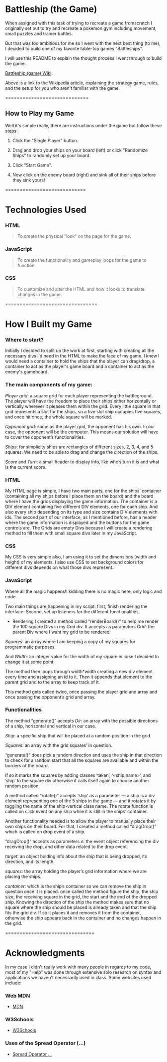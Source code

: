 # Battleship (the Game)
When assigned with this task of trying to recreate a game fromscratch I originally set out to try and recreate a pokemon gym including movement, small puzzles and trainer battles.

But that was too ambitious for me so I went with the next best thing (to me), I decided to build one of my favorite table-top games "Battleships".

I will use this README to explain the thought process I went through to build the game.

[Battleship (game) Wiki](https://en.wikipedia.org/wiki/Battleship_(game)).

Above is a link to the Wikipedia article, explaining the strategy game, rules, and the setup for you who aren't familiar with the game.

=============================
## How to Play my Game
Well it's simple really, there are instructions under the game but follow these steps:

1. Click the "Single Player" button.

2. Drag and drop your ships on your board (left) or click "Randomize Ships" to randomly set up your board.

3. Click "Start Game".

4. Now click on the enemy board (right) and sink all of their ships before they sink yours!

============================
# Technologies Used
### HTML
> To create the physical "look" on the page for the game.

### JavaScript
> To create the functionality and gameplay loops for the game to function.

### CSS
> To customize and alter the HTML and how it looks to translate changes in the game.

================================
# How I Built my Game

### Where to start?
Initially I decided to split up the work at first, starting with creating all the necessary divs i'd need in the HTML to make the face of my game. I knew I would need a container to hold the ships that the player can drag/drop, a container to act as the player's game board and a container to act as the enemy's gameboard.

### The main components of my game:
_Player grid_: a square grid for each player representing the battleground. The player will have the freedom to place their ships either horizontally or vertically wherever it pleases them within the grid.
Every little square in that grid represents a slot for the ships, so a five slot ship occupies five squares, and once hit once, the whole square will be marked.

_Opponent grid_: same as the player grid, the opponent has his own. In our case, the opponent will be the computer. This means our solution will have to cover the opponent’s functionalities.

_Ships_: for simplicity ships are rectangles of different sizes, 2, 3, 4, and 5 squares. We need to be able to drag and change the direction of the ships.

_Score_ and  _Turn_: a small header to display info, like who’s turn it is and what is the current score.

### HTML
My HTML page is simple, I have two main parts, one for the ships’ container (containing all my ships before I place them on the board) and the board where I have the grids displaying the game information. The container is a DIV element containing five different DIV elements, one for each ship. And also every ship depending on its type and size contains DIV elements with ids. The second part of our interface, as I mentioned before, has a header where the game information is displayed and the buttons for the game controls are. The Grids are empty Divs because I will create a rendering method to fill them with small square divs later in my JavaScript.

### CSS
My CSS is very simple also, I am using it to set the dimensions (width and height) of my elements. I also use CSS to set background colors for different divs depends on what those divs represent.

### JavaScript
Where all the magic happens!! kidding there is no magic here, only logic and code.

Two main things are happening in my script:
first, finish rendering the interface. Second, set up listeners for the different functionalities.

- Rendering
I created a method called "renderBoard()" to help me render the 100 square Divs in my Grid div. 
It accepts as parameters _Grid_: the parent Div where I want my grid to be rendered.

_Squares_: an array where I am keeping a copy of my squares for programmatic purposes.

And _Width_: an integer value for the width of my square in case I decided to change it at some point.

The method then loops through width*width creating a new div element every time and assigning an id to it.
Then it appends that element to the parent grid and to the array to keep track of it.

This method gets called twice, once passing the player grid and array and once passing the opponent’s grid and array.

### Functionalities
The method “generate()” accepts _Dir_: an array with the possible directions of a ship, horizontal and vertical in our case.

_Ship_: a specific ship that will be placed at a random position in the grid.

_Squares_: an array with the grid squares’ in question.

“generate()” does pick a random direction and uses the ship in that direction to check for a random start that all the squares are available and within the borders of the board.

if so it marks the squares by adding classes ‘taken’, ‘<ship.name>’, and ’ship’ to the square div otherwise it calls itself again to choose another random position.

A method called “rotate()” accepts ‘ship’ as a parameter — a ship is a div element representing one of the 5 ships in the game — and it rotates it by toggling the name of the ship-vertical class name. The rotate function is called on click event on any ship while it is still in the ships’ container.

Another functionality needed is to allow the player to manually place their own ships on their board. For that, I created a method called “dragDrop()” which is called on drop event of a ship.

“dragDrop()” accepts as parameters
_e_: the event object referencing the div receiving the drop, and other data related to the drop event.

_target_: an object holding info about the ship that is being dropped, its direction, and its length.

_squares_: the array holding the player’s grid information where we are placing the ships.

_container_: which is the ship’s container so we can remove the ship in question once it is placed.
once called the method figure the ship, the ship size, the receiving square in the grid, the start and the end of the dropped ship. Knowing the direction of the ship the method makes sure that no square where the ship should be placed is already taken and that the ship fits the grid div. If so it places it and removes it from the container, otherwise the ship appears back in the container and no changes happen in the grid.

===============================
# Acknowledgments
In my case I didn't really work with many people in regards to my code, most of my "Help" was done through extensive solo research on syntax and applications we haven't necessarily used in class.
Some websites used include:
### Web MDN
- [MDN](https://developer.mozilla.org/en-US/)

### W3Schools
- [W3Schools](https://www.w3schools.com/)

### Uses of the Spread Operator (...)
- [Spread Operator ...](https://codeburst.io/what-are-three-dots-in-javascript-6f09476b03e1)
